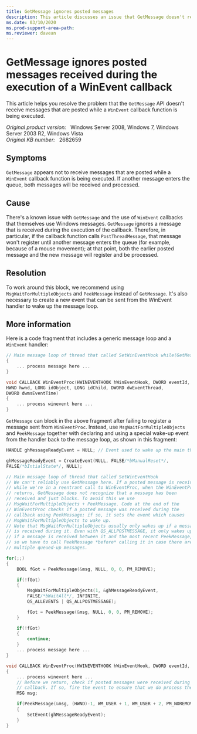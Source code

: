 ```yaml
---
title: GetMessage ignores posted messages
description: This article discusses an issue that GetMessage doesn't receive messages posted while a WinEvent callback function is being executed. Provides resolutions.
ms.date: 03/10/2020
ms.prod-support-area-path:
ms.reviewer: davean
---
```

# GetMessage ignores posted messages received during the execution of a WinEvent callback

This article helps you resolve the problem that the `GetMessage` API doesn't receive messages that are posted while a `WinEvent` callback function is being executed.

_Original product version:_ &nbsp; Windows Server 2008, Windows 7, Windows Server 2003 R2, Windows Vista  
_Original KB number:_ &nbsp; 2682659

## Symptoms

`GetMessage` appears not to receive messages that are posted while a `WinEvent` callback function is being executed. If another message enters the queue, both messages will be received and processed.

## Cause

There's a known issue with `GetMessage` and the use of `WinEvent` callbacks that themselves use Windows messages. `GetMessage` ignores a message that is received during the execution of the callback. Therefore, in particular, if the callback function calls `PostThreadMessage`, that message won't register until another message enters the queue (for example, because of a mouse movement); at that point, both the earlier posted message and the new message will register and be processed.

## Resolution

To work around this block, we recommend using `MsgWaitForMultipleObjects` and `PeekMessage` instead of `GetMessage`. It's also necessary to create a new event that can be sent from the WinEvent handler to wake up the message loop.

## More information

Here is a code fragment that includes a generic message loop and a `WinEvent` handler:

```cpp
// Main message loop of thread that called SetWinEventHook while(GetMessage(&msg, NULL, 0, 0))
{
    ... process message here ...
}

void CALLBACK WinEventProc(HWINEVENTHOOK hWinEventHook, DWORD eventId,
HWND hwnd, LONG idObject, LONG idChild, DWORD dwEventThread,
DWORD dwmsEventTime)
{
    ... process winevent here ...
}
```

`GetMessage` can block in the above fragment after failing to register a message sent from `WinEventProc`. Instead, use `MsgWaitForMultipleObjects` and `PeekMessage` together with declaring and using a special wake-up event from the handler back to the message loop, as shown in this fragment:

```cpp
HANDLE ghMessageReadyEvent = NULL; // Event used to wake up the main thread

ghMessageReadyEvent = CreateEvent(NULL, FALSE/*bManualReset*/,
FALSE/*bIntialState*/, NULL);

// Main message loop of thread that called SetWinEventHook
// We can't reliably use GetMessage here. If a posted message is received
// while we're in a reentrant call to WinEventProc, when the WinEventProc
// returns, GetMessage does not recognize that a message has been
// received and just blocks. To avoid this we use
// MsgWaitForMultipleObjects + PeekMessage. Code at the end of the
// WinEventProc checks if a posted message was received during the
// callback using PeekMessage; if so, it sets the event which causes
// MsgWaitForMultipleObjects to wake up.
// Note that MsgWaitForMultipleObjects usually only wakes up if a message
// is received during it. Even with QS_ALLPOSTMESSAGE, it only wakes up
// if a message is received between it and the most recent PeekMessage,
// so we have to call PeekMessage *before* calling it in case there are
// multiple queued-up messages.

for(;;)
{
    BOOL fGot = PeekMessage(&msg, NULL, 0, 0, PM_REMOVE);

    if(!fGot)
    {
        MsgWaitForMultipleObjects(1, &ghMessageReadyEvent,
        FALSE/*bWaitAll*/, INFINITE,
        QS_ALLEVENTS | QS_ALLPOSTMESSAGE);

        fGot = PeekMessage(&msg, NULL, 0, 0, PM_REMOVE);
    }

    if(!fGot)
    {
        continue;
    }
    ... process message here ...
}

void CALLBACK WinEventProc(HWINEVENTHOOK hWinEventHook, DWORD eventId, HWND hwnd, LONG idObject, LONG idChild, DWORD dwEventThread, DWORD dwmsEventTime)
{
    ... process winevent here ...
    // Before we return, check if posted messages were received during this
    // callback. If so, fire the event to ensure that we do process them.
    MSG msg;

    if(PeekMessage(&msg, (HWND)-1, WM_USER + 1, WM_USER + 2, PM_NOREMOVE | PM_QS_POSTMESSAGE))
    {
        SetEvent(ghMessageReadyEvent);
    }
}
```
